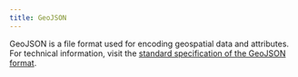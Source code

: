 ```yaml
---
title: GeoJSON
---
```


GeoJSON is a file format used for encoding geospatial data and attributes. For technical information, visit the <a href="https://datatracker.ietf.org/doc/html/rfc7946" target="_blank">standard specification of the GeoJSON format</a>.
